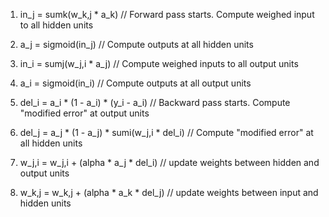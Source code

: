 1. in_j = sumk(w_k,j * a_k)				// Forward pass starts. Compute weighed input to all hidden units
2. a_j = sigmoid(in_j)					// Compute outputs at all hidden units
3. in_i = sumj(w_j,i * a_j)				// Compute weighed inputs to all output units
4. a_i = sigmoid(in_i)					// Compute outputs at all output units









5. del_i = a_i * (1 - a_i) * (y_i - a_i)		// Backward pass starts.  Compute "modified error" at output units
6. del_j = a_j * (1 - a_j) * sumi(w_j,i * del_i)	// Compute "modified error" at all hidden units
7. w_j,i = w_j,i + (alpha * a_j * del_i)		// update weights between hidden and output units
8. w_k,j = w_k,j + (alpha * a_k * del_j)		// update weights between input and hidden units